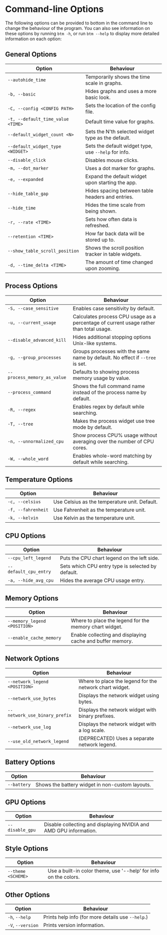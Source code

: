 # Command-line Options

The following options can be provided to bottom in the command line to change the behaviour of the program. You can also
see information on these options by running `btm -h`, or run `btm --help` to display more detailed information on each option:

## General Options

| Option                            | Behaviour                                            |
| --------------------------------- | ---------------------------------------------------- |
| `--autohide_time`                 | Temporarily shows the time scale in graphs.          |
| `-b, --basic`                     | Hides graphs and uses a more basic look.             |
| `-C, --config <CONFIG PATH>`      | Sets the location of the config file.                |
| `-t, --default_time_value <TIME>` | Default time value for graphs.                       |
| `--default_widget_count <N>`      | Sets the N'th selected widget type as the default.   |
| `--default_widget_type <WIDGET>`  | Sets the default widget type, use `--help` for info. |
| `--disable_click`                 | Disables mouse clicks.                               |
| `-m, --dot_marker`                | Uses a dot marker for graphs.                        |
| `-e, --expanded`                  | Expand the default widget upon starting the app.     |
| `--hide_table_gap`                | Hides spacing between table headers and entries.     |
| `--hide_time`                     | Hides the time scale from being shown.               |
| `-r, --rate <TIME>`               | Sets how often data is refreshed.                    |
| `--retention <TIME>`              | How far back data will be stored up to.              |
| `--show_table_scroll_position`    | Shows the scroll position tracker in table widgets.  |
| `-d, --time_delta <TIME>`         | The amount of time changed upon zooming.             |

## Process Options

| Option                      | Behaviour                                                                              |
| --------------------------- | -------------------------------------------------------------------------------------- |
| `-S, --case_sensitive`      | Enables case sensitivity by default.                                                   |
| `-u, --current_usage`       | Calculates process CPU usage as a percentage of current usage rather than total usage. |
| `--disable_advanced_kill`   | Hides additional stopping options Unix-like systems.                                   |
| `-g, --group_processes`     | Groups processes with the same name by default. No effect if `--tree` is set.          |
| `--process_memory_as_value` | Defaults to showing process memory usage by value.                                     |
| `--process_command`         | Shows the full command name instead of the process name by default.                    |
| `-R, --regex`               | Enables regex by default while searching.                                              |
| `-T, --tree`                | Makes the process widget use tree mode by default.                                     |
| `-n, --unnormalized_cpu`    | Show process CPU% usage without averaging over the number of CPU cores.                |
| `-W, --whole_word`          | Enables whole-word matching by default while searching.                                |

## Temperature Options

| Option             | Behaviour                                     |
| ------------------ | --------------------------------------------- |
| `-c, --celsius`    | Use Celsius as the temperature unit. Default. |
| `-f, --fahrenheit` | Use Fahrenheit as the temperature unit.       |
| `-k, --kelvin`     | Use Kelvin as the temperature unit.           |

## CPU Options

| Option                | Behaviour                                         |
| --------------------- | ------------------------------------------------- |
| `--cpu_left_legend`   | Puts the CPU chart legend on the left side.       |
| `--default_cpu_entry` | Sets which CPU entry type is selected by default. |
| `-a, --hide_avg_cpu`  | Hides the average CPU usage entry.                |

## Memory Options

| Option                       | Behaviour                                                 |
| ---------------------------- | --------------------------------------------------------- |
| `--memory_legend <POSITION>` | Where to place the legend for the memory chart widget.    |
| `--enable_cache_memory`      | Enable collecting and displaying cache and buffer memory. |

## Network Options

| Option                        | Behaviour                                               |
| ----------------------------- | ------------------------------------------------------- |
| `--network_legend <POSITION>` | Where to place the legend for the network chart widget. |
| `--network_use_bytes`         | Displays the network widget using bytes.                |
| `--network_use_binary_prefix` | Displays the network widget with binary prefixes.       |
| `--network_use_log`           | Displays the network widget with a log scale.           |
| `--use_old_network_legend`    | (DEPRECATED) Uses a separate network legend.            |

## Battery Options

| Option      | Behaviour                                       |
| ----------- | ----------------------------------------------- |
| `--battery` | Shows the battery widget in non-custom layouts. |

## GPU Options

| Option          | Behaviour                                                         |
| --------------- | ----------------------------------------------------------------- |
| `--disable_gpu` | Disable collecting and displaying NVIDIA and AMD GPU information. |

## Style Options

| Option             | Behaviour                                                        |
| ------------------ | ---------------------------------------------------------------- |
| `--theme <SCHEME>` | Use a built-in color theme, use '--help' for info on the colors. |

## Other Options

| Option            | Behaviour                                         |
| ----------------- | ------------------------------------------------- |
| `-h`, `--help`    | Prints help info (for more details use `--help`.) |
| `-V`, `--version` | Prints version information.                       |
